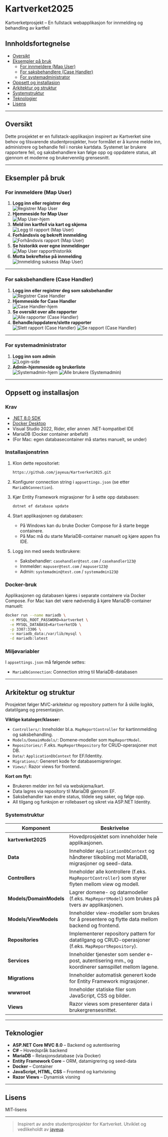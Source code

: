 # Kartverket2025
Kartverketprosjekt – En fullstack webapplikasjon for innmelding og behandling av kartfeil
## Innholdsfortegnelse

- [Oversikt](#oversikt)
- [Eksempler på bruk](#eksempler-på-bruk)
  - [For innmeldere (Map User)](#for-innmeldere-map-user)
  - [For saksbehandlere (Case Handler)](#for-saksbehandlere-case-handler)
  - [For systemadministrator](#for-systemadministrator)
- [Oppsett og installasjon](#oppsett-og-installasjon)
- [Arkitektur og struktur](#arkitektur-og-struktur)
- [Systemstruktur](#systemstruktur)
- [Teknologier](#teknologier)
- [Lisens](#lisens)

---

## Oversikt

Dette prosjektet er en fullstack-applikasjon inspirert av Kartverket sine behov og tilsvarende studentprosjekter, hvor formålet er å kunne melde inn, administrere og behandle feil i norske kartdata. Systemet lar brukere rapportere feil, og saksbehandlere kan følge opp og oppdatere status, alt gjennom et moderne og brukervennlig grensesnitt.

---

## Eksempler på bruk

### For innmeldere (Map User)

1. **Logg inn eller registrer deg**  
   ![Registrer Map User](https://github.com/user-attachments/assets/5840aef8-2061-4bf4-ab4f-2dadcb15ef9a)
2. **Hjemmeside for Map User**  
   ![Map User-hjem](https://github.com/user-attachments/assets/4e17ab4c-9bcb-4c9b-a75b-b48255d34ad2)
3. **Meld inn kartfeil via kart og skjema**  
   ![Legg til rapport (Map User)](https://github.com/user-attachments/assets/35ab037e-73c9-4c90-b06a-d92385115f12)
4. **Forhåndsvis og bekreft innmelding**  
   ![Forhåndsvis rapport (Map User)](https://github.com/user-attachments/assets/099a1b92-95f1-43b2-beef-0fb460139f45)
5. **Se historikk over egne innmeldinger**  
   ![Map User rapporthistorikk](https://github.com/user-attachments/assets/d35ea96c-16ec-4829-aac1-5f692e6a8c4f)
6. **Motta bekreftelse på innmelding**  
   ![Innmelding suksess (Map User)](https://github.com/user-attachments/assets/72e2d434-46ef-476d-843b-78b0f92fa75b)

---

### For saksbehandlere (Case Handler)

1. **Logg inn eller registrer deg som saksbehandler**  
   ![Registrer Case Handler](https://github.com/user-attachments/assets/be3d3fcd-6009-4c31-b72c-72591b92dc90)
2. **Hjemmeside for Case Handler**  
   ![Case Handler-hjem](https://github.com/user-attachments/assets/4e62bd4d-d829-4a3a-9eab-3a4f696fa17d)
3. **Se oversikt over alle rapporter**  
   ![Alle rapporter (Case Handler)](https://github.com/user-attachments/assets/9f5e1081-f612-4deb-ace0-853e340443bb)
4. **Behandle/oppdatere/slette rapporter**  
   ![Slett rapport (Case Handler)](https://github.com/user-attachments/assets/6362e534-46bf-4ba9-84c6-c7050ec559bf)
   ![Se rapport (Case Handler)](![viewmapreportcasehandler](https://github.com/user-attachments/assets/6b0976a2-8819-4bd0-b9cd-740d1c42e0b0)
)

---

### For systemadministrator

1. **Logg inn som admin**  
   ![Login-side](https://github.com/user-attachments/assets/8e51b534-df7e-473d-89cf-bb7b3779693e)
2. **Admin-hjemmeside og brukerliste**  
   ![Systemadmin-hjem](https://github.com/user-attachments/assets/ddc861ee-eba1-46d6-a3b5-e28fa13f2310)
   ![Alle brukere (Systemadmin)](https://github.com/user-attachments/assets/ec0f5131-18b9-4354-bab6-545f49a45ab4)

---

## Oppsett og installasjon

### Krav

- [.NET 8.0 SDK](https://dotnet.microsoft.com/download)
- [Docker Desktop](https://www.docker.com/products/docker-desktop)
- Visual Studio 2022, Rider, eller annen .NET-kompatibel IDE
- MariaDB (Docker container anbefalt)
- (For Mac: egen databasecontainer må startes manuelt, se under)

### Installasjonstrinn

1. Klon dette repositoriet:
   ```sh
   https://github.com/jayeua/Kartverket2025.git
   ```

2. Konfigurer connection string i `appsettings.json` (se etter `MariaDbConnection`).

3. Kjør Entity Framework migrasjoner for å sette opp databasen:
   ```sh
   dotnet ef database update
   ```

4. Start applikasjonen og databasen:
   - På Windows kan du bruke Docker Compose for å starte begge containere.
   - På Mac må du starte MariaDB-container manuelt og kjøre appen fra IDE.

5. Logg inn med seeds testbrukere:
   - Saksbehandler: `casehandler@test.com` / `casehandler123@`
   - Innmelder: `mapuser@test.com` / `mapuser123@`
   - Admin: `systemadmin@test.com` / `systemadmin123@`

### Docker-bruk

Applikasjonen og databasen kjøres i separate containere via Docker Compose. For Mac kan det være nødvendig å kjøre MariaDB-container manuelt:

```sh
docker run --name mariadb \
  -e MYSQL_ROOT_PASSWORD=kartverket \
  -e MYSQL_DATABASE=KartverketDb \
  -p 3307:3306 \
  -v mariadb_data:/var/lib/mysql \
  -d mariadb:latest
```

### Miljøvariabler

I `appsettings.json` må følgende settes:
- `MariaDbConnection`: Connection string til MariaDB-databasen

---

## Arkitektur og struktur

Prosjektet følger MVC-arkitektur og repository pattern for å skille logikk, datatilgang og presentasjon. 

**Viktige kataloger/klasser:**
- `Controllers/`: Inneholder bl.a. `MapReportController` for kartinnmelding og saksbehandling.
- `Models/DomainModels/`: Domene-modeller som `MapReportModel`.
- `Repositories/`: F.eks. `MapReportRepository` for CRUD-operasjoner mot DB.
- `Data/`: `ApplicationDbContext` for EF/Identity.
- `Migrations/`: Generert kode for databasemigreringer.
- `Views/`: Razor views for frontend.

**Kort om flyt:**
- Brukeren melder inn feil via webskjema/kart.
- Data lagres via repository til MariaDB gjennom EF.
- Saksbehandler kan endre status, tildele seg saker, og følge opp.
- All tilgang og funksjon er rollebasert og sikret via ASP.NET Identity.

### Systemstruktur

| **Komponent**         | **Beskrivelse**                                                                                   |
|----------------------|---------------------------------------------------------------------------------------------------|
| **kartverket2025**   | Hovedprosjektet som inneholder hele applikasjonen.                                                |
| **Data**             | Inneholder `ApplicationDbContext` og håndterer tilkobling mot MariaDB, migrasjoner og seed-data.  |
| **Controllers**      | Inneholder alle kontrollere (f.eks. `MapReportController`) som styrer flyten mellom view og modell.|
| **Models/DomainModels** | Lagrer domene- og datamodeller (f.eks. `MapReportModel`) som brukes på tvers av applikasjonen.  |
| **Models/ViewModels** | Inneholder view-modeller som brukes for å presentere og flytte data mellom backend og frontend.   |
| **Repositories**     | Implementerer repository pattern for datatilgang og CRUD-operasjoner (f.eks. `MapReportRepository`).|
| **Services**         | Inneholder tjenester som sender e-post, autentisering mm., og koordinerer samspillet mellom lagene.|
| **Migrations**       | Inneholder automatisk generert kode for Entity Framework migrasjoner.                             |
| **wwwroot**          | Inneholder statiske filer som JavaScript, CSS og bilder.                                          |
| **Views**            | Razor views som presenterer data i brukergrensesnittet.                                           |

---

## Teknologier

- **ASP.NET Core MVC 8.0** – Backend og autentisering
- **C#** – Hovedspråk backend
- **MariaDB** – Relasjonsdatabase (via Docker)
- **Entity Framework Core** – ORM, datamigrering og seed-data
- **Docker** – Container
- **JavaScript, HTML, CSS** – Frontend og kartvisning
- **Razor Views** – Dynamisk visning

---

## Lisens

MIT-lisens

---

> Inspirert av andre studentprosjekter for Kartverket. Utviklet og vedlikeholdt av [jayeua](https://github.com/jayeua).
